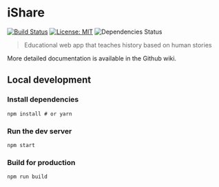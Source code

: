 # iShare

[![Build Status](https://travis-ci.org/oSoc17/snipstory.svg?branch=develop)](https://travis-ci.org/oSoc17/ishare)
[![License: MIT](https://img.shields.io/badge/License-MIT-blue.svg)](https://opensource.org/licenses/MIT)
![Dependencies Status](https://david-dm.org/osoc17/snipstory.svg)

> Educational web app that teaches history based on human stories

More detailed documentation is available in the Github wiki.

## Local development

### Install dependencies

```shell
npm install # or yarn
```

### Run the dev server

```
npm start
```

### Build for production

```
npm run build
```
